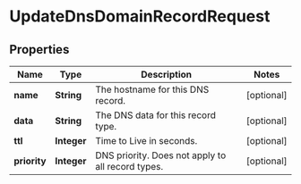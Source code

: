 

# UpdateDnsDomainRecordRequest


## Properties

| Name | Type | Description | Notes |
|------------ | ------------- | ------------- | -------------|
|**name** | **String** | The hostname for this DNS record. |  [optional] |
|**data** | **String** | The DNS data for this record type. |  [optional] |
|**ttl** | **Integer** | Time to Live in seconds. |  [optional] |
|**priority** | **Integer** | DNS priority. Does not apply to all record types. |  [optional] |



